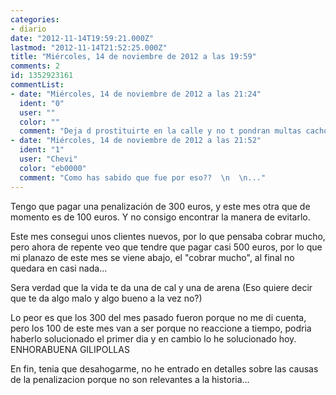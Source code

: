 ```yaml
---
categories:
- diario
date: "2012-11-14T19:59:21.000Z"
lastmod: "2012-11-14T21:52:25.000Z"
title: "Miércoles, 14 de noviembre de 2012 a las 19:59"
comments: 2
id: 1352923161
commentList:
- date: "Miércoles, 14 de noviembre de 2012 a las 21:24"
  ident: "0"
  user: ""
  color: ""
  comment: "Deja d prostituirte en la calle y no t pondran multas cacho zorra xD"
- date: "Miércoles, 14 de noviembre de 2012 a las 21:52"
  ident: "1"
  user: "Chevi"
  color: "eb0000"
  comment: "Como has sabido que fue por eso??  \n  \n..."
---
```


Tengo que pagar una penalización de 300 euros, y este mes otra que de momento es de 100 euros. Y no consigo encontrar la manera de evitarlo.  
  
Este mes consegui unos clientes nuevos, por lo que pensaba cobrar mucho, pero ahora de repente veo que tendre que pagar casi 500 euros, por lo que mi planazo de este mes se viene abajo, el "cobrar mucho", al final no quedara en casi nada...  
  
Sera verdad que la vida te da una de cal y una de arena (Eso quiere decir que te da algo malo y algo bueno a la vez no?)  
  
Lo peor es que los 300 del mes pasado fueron porque no me di cuenta, pero los 100 de este mes van a ser porque no reaccione a tiempo, podria haberlo solucionado el primer dia y en cambio lo he solucionado hoy. ENHORABUENA GILIPOLLAS  
  
En fin, tenia que desahogarme, no he entrado en detalles sobre las causas de la penalizacion porque no son relevantes a la historia...